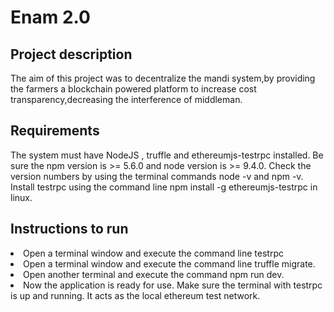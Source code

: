 # Enam 2.0

## Project description
The aim of this project was to decentralize the mandi system,by providing the farmers a blockchain
powered platform to increase cost transparency,decreasing the interference of middleman.

## Requirements
The system must have NodeJS , truffle and ethereumjs-testrpc installed. Be sure the npm version is >= 5.6.0 and node version is >= 9.4.0. Check the version numbers by using the terminal commands node -v and npm -v. Install testrpc using the command line npm install -g ethereumjs-testrpc in linux.

## Instructions to run
<li>Open a terminal window and execute the command line testrpc</li>
<li>Open a terminal window and execute the command line truffle migrate.</li>
<li>Open another terminal and execute the command npm run dev.</li>
<li>Now the application is ready for use. Make sure the terminal with testrpc is up and running. It acts as the local ethereum test network.</li>
